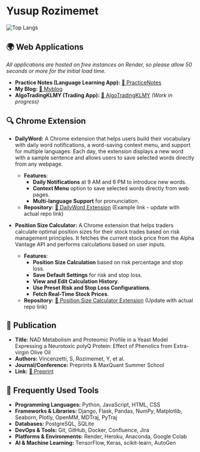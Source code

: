 # Yusup Rozimemet

![Top Langs](https://github-readme-stats.vercel.app/api/top-langs/?username=Yusuprozimemet&layout=compact&langs_count=8&size_weight=0.2&count_weight=0.2)

## 🌍 Web Applications

*All applications are hosted on free instances on Render, so please allow 50 seconds or more for the initial load time.*

- **Practice Notes (Language Learning App):** [🔗 PracticeNotes](https://practicenl.onrender.com)
- **My Blog:** [🔗 Myblog](https://myblog-lax8.onrender.com/)
- **AlgoTradingKLMY (Trading App):** [🔗 AlgoTradingKLMY](https://algotradingklmy.onrender.com) *(Work in progress)*

## 🔍 Chrome Extension

- **DailyWord:** A Chrome extension that helps users build their vocabulary with daily word notifications, a word-saving context menu, and support for multiple languages. Each day, the extension displays a new word with a sample sentence and allows users to save selected words directly from any webpage.
  - **Features**:
    - **Daily Notifications** at 9 AM and 6 PM to introduce new words.
    - **Context Menu** option to save selected words directly from web pages.
    - **Multi-language Support** for pronunciation.
  - **Repository:** [🔗 DailyWord Extension](https://github.com/Yusuprozimemet/DailyWord) (Example link - update with actual repo link)

- **Position Size Calculator:** A Chrome extension that helps traders calculate optimal position sizes for their stock trades based on risk management principles. It fetches the current stock price from the Alpha Vantage API and performs calculations based on user inputs.
  - **Features**:
    - **Position Size Calculation** based on risk percentage and stop loss.
    - **Save Default Settings** for risk and stop loss.
    - **View and Edit Calculation History**.
    - **Use Preset Risk and Stop Loss Configurations**.
    - **Fetch Real-Time Stock Prices**.
  - **Repository:** [🔗 Position Size Calculator Extension](https://github.com/Yusuprozimemet/-position-size-calculator) (Update with actual repo link)

## 📜 Publication
- **Title:** NAD Metabolism and Proteomic Profile in a Yeast Model Expressing a Neurotoxic polyQ Protein: Effect of Phenolics from Extra-virgin Olive Oil
- **Authors:** Vincenzetti, S, Rozimemet, Y, et al.
- **Journal/Conference:** Preprints & MaxQuant Summer School 
- **Link:** [🔗 Preprint](https://www.preprints.org/manuscript/202402.1499/v1)

## 🔧 Frequently Used Tools
- **Programming Languages:** Python, JavaScript, HTML, CSS
- **Frameworks & Libraries:** Django, Flask, Pandas, NumPy, Matplotlib, Seaborn, Plotly, OpenMM, MDTraj, PyTraj
- **Databases:** PostgreSQL, SQLite
- **DevOps & Tools:** Git, GitHub, Docker, Confluence, Jira
- **Platforms & Environments:** Render, Heroku, Anaconda, Google Colab
- **AI & Machine Learning:** TensorFlow, Keras, scikit-learn, AutoGen
